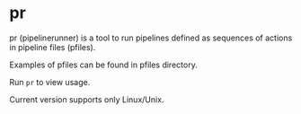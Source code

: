 # pr

pr (pipelinerunner) is a tool to run pipelines defined as sequences of actions in pipeline files (pfiles).

Examples of pfiles can be found in pfiles directory.

Run `pr` to view usage.

Current version supports only Linux/Unix.